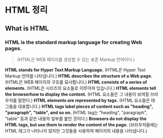 # HTML 정리

## What is HTML
### HTML is the standard markup language for creating Web pages.
> (HTML은 WEB 페이지를 생성할 수 있는 표준 Markup 언어이다.)

**HTML stands for Hyper Text Markup Language.**
(HTML은 Hyper Text Markup 언어를 나타냅니다.)
**HTML describes the structure of a Web page.**
(HTML은 WEB 페이지의 구조를 묘사합니다.)
**HTML consists of a series of elements.**
(HTML은 시리즈의 요소들로 이루어져 있습니다.)
**HTML elements tell the browserhow to display the content.**
(HTML 요소들은 그 내용이 보여질 브라우저를 말한다.)
**HTML elements are represented by tags.**
(HTML 요소들은 태그들을 대표합니다.)
**HTML tags label pieces of content such as "heading", "paragraph", "table", and so on.**
(HTML tag는 "heading", "paragraph", "table" 등과 같은 내용의 일부를 붙인 것이다.)
**Browsers do not display the HTML tags, but use them to render the content of the page.**
(브라우저들에는 HTML 태그가 나타나지 않지만 그것들을 사용하여 페이지의 내용을 나타냅니다.)

